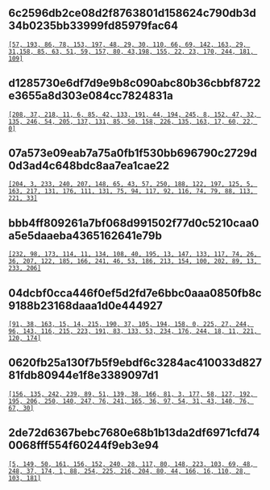 ## 6c2596db2ce08d2f8763801d158624c790db3d34b0235bb33999fd85979fac64
[`[57, 193, 86, 78, 153, 197, 48, 29, 30, 110, 66, 69, 142, 163, 29, 31,158, 85, 63, 51, 59, 157, 80, 43,198, 155, 22, 23, 170, 244, 181, 109]`](https://newassets.hcaptcha.com/c/6c2596db2ce08d2f8763801d158624c790db3d34b0235bb33999fd85979fac64/hsw.js)

## d1285730e6df7d9e9b8c090abc80b36cbbf8722e3655a8d303e084cc7824831a
[`[208, 37, 218, 11, 6, 85, 42, 133, 191, 44, 194, 245, 8, 152, 47, 32, 135, 246, 54, 205, 137, 131, 85, 50, 158, 226, 135, 163, 17, 60, 22, 0]`](https://newassets.hcaptcha.com/c/d1285730e6df7d9e9b8c090abc80b36cbbf8722e3655a8d303e084cc7824831a/hsw.js)

## 07a573e09eab7a75a0fb1f530bb696790c2729d0d3ad4c648bdc8aa7ea1cae22
[`[204, 3, 233, 240, 207, 148, 65, 43, 57, 250, 188, 122, 197, 125, 5, 163, 217, 131, 176, 111, 131, 75, 94, 117, 92, 116, 74, 79, 88, 113, 221, 33]`](https://newassets.hcaptcha.com/c/07a573e09eab7a75a0fb1f530bb696790c2729d0d3ad4c648bdc8aa7ea1cae22/hsw.js)

## bbb4ff809261a7bf068d991502f77d0c5210caa0a5e5daaeba4365162641e79b
[`[232, 98, 173, 114, 11, 134, 108, 40, 195, 13, 147, 133, 117, 74, 26, 36, 207, 122, 185, 166, 241, 46, 53, 186, 213, 154, 100, 202, 89, 13, 233, 206]`](https://newassets.hcaptcha.com/c/bbb4ff809261a7bf068d991502f77d0c5210caa0a5e5daaeba4365162641e79b/hsw.js)

## 04dcbf0cca446f0ef5d2fd7e6bbc0aaa0850fb8c9188b23168daaa1d0e444927
[`[91, 38, 163, 15, 14, 215, 190, 37, 105, 194, 158, 0, 225, 27, 244, 96, 143, 116, 215, 223, 191, 83, 133, 53, 234, 176, 244, 18, 11, 221, 120, 174]`](https://newassets.hcaptcha.com/c/04dcbf0cca446f0ef5d2fd7e6bbc0aaa0850fb8c9188b23168daaa1d0e444927/hsw.js)

## 0620fb25a130f7b5f9ebdf6c3284ac410033d82781fdb80944e1f8e3389097d1
[`[156, 135, 242, 239, 89, 51, 139, 38, 166, 81, 3, 177, 58, 127, 192, 195, 206, 250, 140, 247, 76, 241, 165, 36, 97, 54, 31, 43, 140, 76, 67, 30]`](https://newassets.hcaptcha.com/c/0620fb25a130f7b5f9ebdf6c3284ac410033d82781fdb80944e1f8e3389097d1/hsw.js)

## 2de72d6367bebc7680e68b1b13da2df6971cfd740068fff554f60244f9eb3e94
[`[5, 149, 50, 161, 156, 152, 240, 28, 117, 80, 148, 223, 103, 69, 48, 248, 37, 174, 1, 88, 254, 225, 216, 204, 80, 44, 166, 16, 110, 28, 103, 181]`](https://newassets.hcaptcha.com/c/2de72d6367bebc7680e68b1b13da2df6971cfd740068fff554f60244f9eb3e94/hsw.js)
